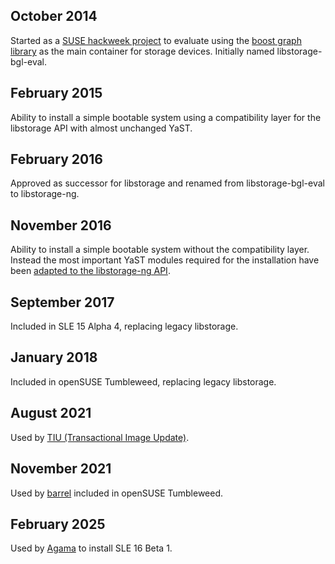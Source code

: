 
October 2014
------------

Started as a [SUSE hackweek project](https://hackweek.suse.com/projects/368)
to evaluate using the [boost graph library](www.boost.org/libs/graph/) as the
main container for storage devices. Initially named libstorage-bgl-eval.


February 2015
-------------

Ability to install a simple bootable system using a compatibility layer for
the libstorage API with almost unchanged YaST.


February 2016
-------------

Approved as successor for libstorage and renamed from libstorage-bgl-eval to
libstorage-ng.


November 2016
-------------

Ability to install a simple bootable system without the compatibility
layer. Instead the most important YaST modules required for the installation
have been [adapted to the libstorage-ng
API](https://lists.opensuse.org/yast-devel/2016-11/msg00043.html).


September 2017
--------------

Included in SLE 15 Alpha 4, replacing legacy libstorage.


January 2018
------------

Included in openSUSE Tumbleweed, replacing legacy libstorage.


August 2021
-----------

Used by [TIU (Transactional Image Update)](https://github.com/thkukuk/tiu).


November 2021
-------------

Used by [barrel](https://github.com/aschnell/barrel) included in
openSUSE Tumbleweed.


February 2025
-------------

Used by [Agama](https://agama-project.github.io/) to install SLE 16 Beta 1.

